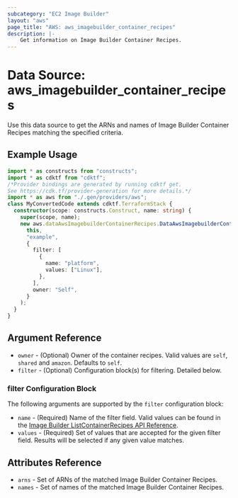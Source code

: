 ```yaml
---
subcategory: "EC2 Image Builder"
layout: "aws"
page_title: "AWS: aws_imagebuilder_container_recipes"
description: |-
    Get information on Image Builder Container Recipes.
---
```


# Data Source: aws_imagebuilder_container_recipes

Use this data source to get the ARNs and names of Image Builder Container Recipes matching the specified criteria.

## Example Usage

```typescript
import * as constructs from "constructs";
import * as cdktf from "cdktf";
/*Provider bindings are generated by running cdktf get.
See https://cdk.tf/provider-generation for more details.*/
import * as aws from "./.gen/providers/aws";
class MyConvertedCode extends cdktf.TerraformStack {
  constructor(scope: constructs.Construct, name: string) {
    super(scope, name);
    new aws.dataAwsImagebuilderContainerRecipes.DataAwsImagebuilderContainerRecipes(
      this,
      "example",
      {
        filter: [
          {
            name: "platform",
            values: ["Linux"],
          },
        ],
        owner: "Self",
      }
    );
  }
}

```

## Argument Reference

* `owner` - (Optional) Owner of the container recipes. Valid values are `self`, `shared` and `amazon`. Defaults to `self`.
* `filter` - (Optional) Configuration block(s) for filtering. Detailed below.

### filter Configuration Block

The following arguments are supported by the `filter` configuration block:

* `name` - (Required) Name of the filter field. Valid values can be found in the [Image Builder ListContainerRecipes API Reference](https://docs.aws.amazon.com/imagebuilder/latest/APIReference/API_ListContainerRecipes.html).
* `values` - (Required) Set of values that are accepted for the given filter field. Results will be selected if any given value matches.

## Attributes Reference

* `arns` - Set of ARNs of the matched Image Builder Container Recipes.
* `names` - Set of names of the matched Image Builder Container Recipes.

<!-- cache-key: cdktf-0.17.0-pre.15 input-59c871968876d62c012408877788d963c995e6ab7b6f982d00152e1d924e6551 -->